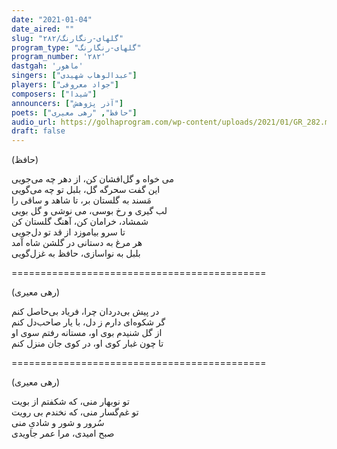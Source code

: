 ```yaml
---
date: "2021-01-04"
date_aired: ""
slug: "گلهای-رنگارنگ/۲۸۲"
program_type: "گلهای-رنگارنگ"
program_number: '۲۸۲'
dastgah: 'ماهور'
singers: ["عبدالوهاب شهیدی"]
players: ["جواد معروفی"]
composers: ["شیدا"]
announcers: ["آذر پژوهش"]
poets: ["حافظ", "رهی معیری"]
audio_url: https://golhaprogram.com/wp-content/uploads/2021/01/GR_282.mp3
draft: false
---
```


(حافظ)  

می خواه و گل‌افشان کن، از دهر چه می‌جویی  
این گفت سحرگه گل، بلبل تو چه می‌گویی  
مَسند به گلستان بر، تا شاهد و ساقی را  
لب گیری و رخ بوسی، می نوشی و گل بویی  
شمشاد، خرامان کن، آهنگ گلستان کن  
تا سرو بیاموزد از قد تو دل‌جویی  
هر مرغ به دستانی در گلشن شاه آمد  
بلبل به نواسازی، حافظ به غزل‌گویی  

============================================  

(رهی معیری)  

در پیش بی‌دردان چرا، فریاد بی‌حاصل کنم  
گر شکوه‌ای دارم ز دل، با یار صاحب‌دل کنم  
از گل شنیدم بوی او، مستانه رفتم سوی او  
تا چون غبار کوی او، در کوی جان منزل کنم  

============================================  

(رهی معیری)  

تو نوبهار منی، که شکفتم از بویت  
تو غم‌گسار منی، که نخندم بی رويت  
سُرور و شور و شادیِ منی  
صبح امیدی، مرا عمر جاویدی  
